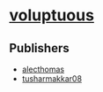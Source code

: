 # [voluptuous](https://pypi.org/project/voluptuous)



## Publishers
- [alecthomas](https://pypi.org/user/alecthomas)
- [tusharmakkar08](https://pypi.org/user/tusharmakkar08)

